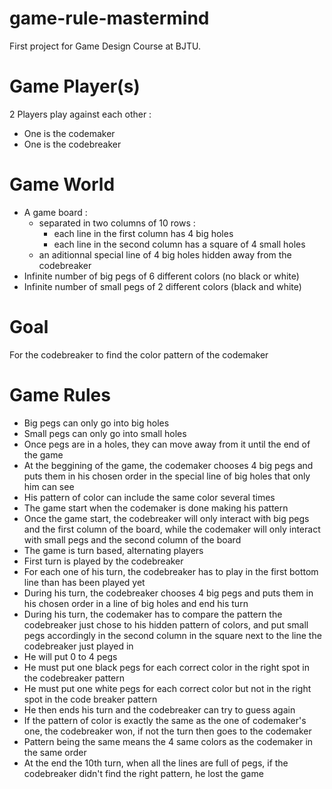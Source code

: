 # game-rule-mastermind
First project for Game Design Course at BJTU.

# Game Player(s)
2 Players play against each other :
  - One is the codemaker
  - One is the codebreaker

# Game World
- A game board :
  - separated in two columns of 10 rows :
    - each line in the first column has 4 big holes
    - each line in the second column has a square of 4 small holes
  - an aditionnal special line of 4 big holes hidden away from the codebreaker
- Infinite number of big pegs of 6 different colors (no black or white)
- Infinite number of small pegs of 2 different colors (black and white)

# Goal
For the codebreaker to find the color pattern of the codemaker

# Game Rules
- Big pegs can only go into big holes
- Small pegs can only go into small holes
- Once pegs are in a holes, they can move away from it until the end of the game
- At the beggining of the game, the codemaker chooses 4 big pegs and puts them in his chosen order in the special line of big holes that only him can see
- His pattern of color can include the same color several times
- The game start when the codemaker is done making his pattern
- Once the game start, the codebreaker will only interact with big pegs and the first column of the board, while the codemaker will only interact with small pegs and the second column of the board
- The game is turn based, alternating players
- First turn is played by the codebreaker
- For each one of his turn, the codebreaker has to play in the first bottom line than has been played yet
- During his turn, the codebreaker chooses 4 big pegs and puts them in his chosen order in a line of big holes and end his turn
- During his turn, the codemaker has to compare the pattern the codebreaker just chose to his hidden pattern of colors, and put small pegs accordingly in the second column in the square next to the line the codebreaker just played in
- He will put 0 to 4 pegs
- He must put one black pegs for each correct color in the right spot in the codebreaker pattern
- He must put one white pegs for each correct color but not in the right spot in the code breaker pattern
- He then ends his turn and the codebreaker can try to guess again
- If the pattern of color is exactly the same as the one of codemaker's one, the codebreaker won, if not the turn then goes to the codemaker
- Pattern being the same means the 4 same colors as the codemaker in the same order
- At the end the 10th turn, when all the lines are full of pegs, if the codebreaker didn't find the right pattern, he lost the game
